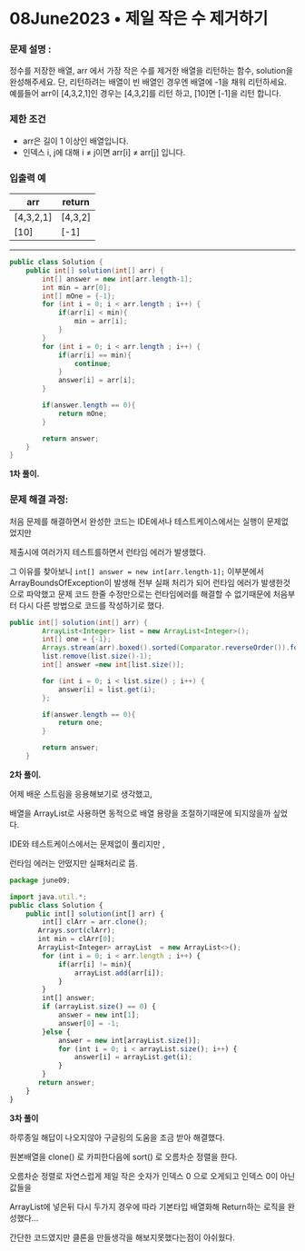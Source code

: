 # 08June2023 • 제일 작은 수 제거하기

### **문제 설명 :**

정수를 저장한 배열, arr 에서 가장 작은 수를 제거한 배열을 리턴하는 함수, solution을 완성해주세요. 단, 리턴하려는 배열이 빈 배열인 경우엔 배열에 -1을 채워 리턴하세요. 예를들어 arr이 [4,3,2,1]인 경우는 [4,3,2]를 리턴 하고, [10]면 [-1]을 리턴 합니다.

### 제한 조건

- arr은 길이 1 이상인 배열입니다.
- 인덱스 i, j에 대해 i ≠ j이면 arr[i] ≠ arr[j] 입니다.

### 입출력 예

| arr | return |
| --- | --- |
| [4,3,2,1] | [4,3,2] |
| [10] | [-1] |

---

```java
public class Solution {
    public int[] solution(int[] arr) {
        int[] answer = new int[arr.length-1];
        int min = arr[0];
        int[] mOne = {-1};
        for (int i = 0; i < arr.length ; i++) {
            if(arr[i] < min){
                min = arr[i];
            }
        }
        for (int i = 0; i < arr.length ; i++) {
            if(arr[i] == min){
                continue;
            }
            answer[i] = arr[i];
        }

        if(answer.length == 0){
            return mOne;
        }

        return answer;
    }
}
```

**1차 풀이.**

### **문제 해결 과정:**

처음 문제를 해결하면서 완성한 코드는 IDE에서나 테스트케이스에서는 실행이 문제없었지만 

제출시에 여러가지 테스트를하면서 런타임 에러가 발생했다. 

그 이유를 찾아보니 `int[] answer = new int[arr.length-1];` 이부분에서 ArrayBoundsOfException이 발생해 전부 실패 처리가 되어 런타임 에러가 발생한것으로 파악했고 문제 코드 한줄 수정만으로는 런타임에러를 해결할 수 없기때문에 처음부터 다시 다른 방법으로 코드를 작성하기로 했다.

```java
public int[] solution(int[] arr) {
        ArrayList<Integer> list = new ArrayList<Integer>();
        int[] one = {-1};
        Arrays.stream(arr).boxed().sorted(Comparator.reverseOrder()).forEach(list::add);
        list.remove(list.size()-1);
        int[] answer =new int[list.size()];

        for (int i = 0; i < list.size() ; i++) {
            answer[i] = list.get(i);
        };

        if(answer.length == 0){
            return one;
        }

        return answer;
    }
```

**2차 풀이.**

어제 배운 스트림을 응용해보기로 생각했고,

배열을 ArrayList로 사용하면 동적으로 배열 용량을 조절하기때문에 되지않을까 싶었다.

IDE와 테스트케이스에서는 문제없이 풀리지만 ,

런타임 에러는 안떴지만 실패처리로 뜸. 

```jsx
package june09;

import java.util.*;
public class Solution {
    public int[] solution(int[] arr) {
        int[] clArr = arr.clone();
       Arrays.sort(clArr);
       int min = clArr[0];
       ArrayList<Integer> arrayList  = new ArrayList<>();
        for (int i = 0; i < arr.length ; i++) {
            if(arr[i] != min){
                arrayList.add(arr[i]);
            }
        }
        int[] answer;
        if (arrayList.size() == 0) {
            answer = new int[1];
            answer[0] = -1;
        }else {
            answer = new int[arrayList.size()];
            for (int i = 0; i < arrayList.size(); i++) {
                answer[i] = arrayList.get(i);
            }
        }
       return answer;
    }
}
```

**3차 풀이**

하루종일 해답이 나오지않아 구글링의 도움을 조금 받아 해결했다. 

원본배열을 clone() 로 카피한다음에 sort() 로 오름차순 정렬을 한다. 

오름차순 정렬로 자연스럽게 제일 작은 숫자가 인덱스 0 으로 오게되고 인덱스 0이 아닌값들을 

ArrayList에 넣은뒤 다시 두가지 경우에 따라 기본타입 배열화해 Return하는 로직을 완성했다…

간단한 코드였지만 클론을 만들생각을 해보지못했다는점이 아쉬웠다.
